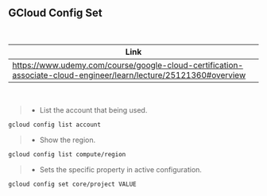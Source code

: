## GCloud Config Set

<br />

| Link |
| ---- |
| https://www.udemy.com/course/google-cloud-certification-associate-cloud-engineer/learn/lecture/25121360#overview |

<br />

> - List the account that being used.

```sh
gcloud config list account
```

> - Show the region.

```sh
gcloud config list compute/region
```

> - Sets the specific property in active configuration.

```sh
gcloud config set core/project VALUE
```

